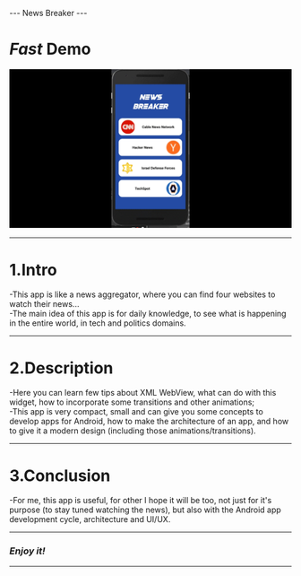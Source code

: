 --- News Breaker ---

# <b><em>Fast</em></b> Demo #
![News Breaker app](https://github.com/horjarobert/NewsBreaker/blob/master/NewsBreaker.gif)
***

# 1.Intro #

-This app is like a news aggregator, where you can find four websites to watch their news...  
-The main idea of this app is for daily knowledge, to see what is happening in the entire world, in tech and politics domains.   
***

# 2.Description #

-Here you can learn few tips about XML WebView, what can do with this widget, how to incorporate some transitions and other animations;  
-This app is very compact, small and can give you some concepts to develop apps for Android, how to make the architecture of an app, and how to give it a modern design (including those animations/transitions).   
***

# 3.Conclusion #

-For me, this app is useful, for other I hope it will be too, not just for it's purpose (to stay tuned watching the news), but also with the Android app development cycle, architecture and UI/UX.   
***

### <em>Enjoy it!</em> ###
***
